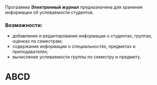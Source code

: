 Программа **Электронный журнал** предназначена для хранения информации об успеваемости студентов.
### Возможности:
- добавление и редактирование информации о студентах, группах, оценках по семестрам;
- содержание информации о специальностях, предметах и преподавателях;
- вычисление успеваемости группы по семестру и предмету.

# ABCD